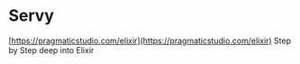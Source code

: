 # Servy

[https://pragmaticstudio.com/elixir](https://pragmaticstudio.com/elixir) Step by Step deep into Elixir
